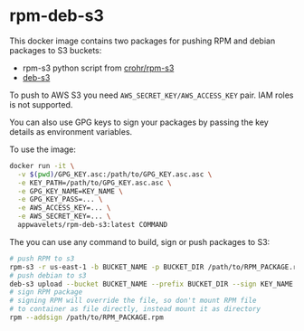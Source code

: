 # rpm-deb-s3

This docker image contains two packages for pushing RPM and debian packages to S3 buckets:

* rpm-s3 python script from [crohr/rpm-s3](https://github.com/crohr/rpm-s3)
* [deb-s3](https://github.com/krobertson/deb-s3)

To push to AWS S3 you need `AWS_SECRET_KEY/AWS_ACCESS_KEY` pair. IAM roles is not supported.

You can also use GPG keys to sign your packages by passing the key details as environment variables.

To use the image:
```bash
docker run -it \
  -v $(pwd)/GPG_KEY.asc:/path/to/GPG_KEY.asc.asc \
  -e KEY_PATH=/path/to/GPG_KEY.asc.asc \
  -e GPG_KEY_NAME=KEY_NAME \
  -e GPG_KEY_PASS=... \
  -e AWS_ACCESS_KEY=... \
  -e AWS_SECRET_KEY=... \
  appwavelets/rpm-deb-s3:latest COMMAND
```

The you can use any command to build, sign or push packages to S3:

```bash
# push RPM to s3
rpm-s3 -r us-east-1 -b BUCKET_NAME -p BUCKET_DIR /path/to/RPM_PACKAGE.rpm
# push debian to s3
deb-s3 upload --bucket BUCKET_NAME --prefix BUCKET_DIR --sign KEY_NAME --gpg-options='--batch --passphrase ... --pinentry-mode loopback' -a amd64 -c xenial -p DEBIAN_PACKAGE.deb
# sign RPM package
# signing RPM will override the file, so don't mount RPM file
# to container as file directly, instead mount it as directory
rpm --addsign /path/to/RPM_PACKAGE.rpm
```
